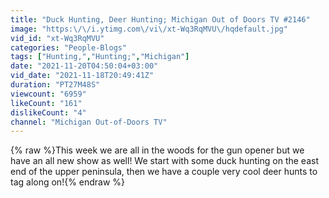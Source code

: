 ```yaml
---
title: "Duck Hunting, Deer Hunting; Michigan Out of Doors TV #2146"
image: "https:\/\/i.ytimg.com\/vi\/xt-Wq3RqMVU\/hqdefault.jpg"
vid_id: "xt-Wq3RqMVU"
categories: "People-Blogs"
tags: ["Hunting,","Hunting;","Michigan"]
date: "2021-11-20T04:50:04+03:00"
vid_date: "2021-11-18T20:49:41Z"
duration: "PT27M48S"
viewcount: "6959"
likeCount: "161"
dislikeCount: "4"
channel: "Michigan Out-of-Doors TV"
---
```

{% raw %}This week we are all in the woods for the gun opener but we have an all new show as well!  We start with some duck hunting on the east end of the upper peninsula, then we have a couple very cool deer hunts to tag along on!{% endraw %}
